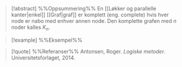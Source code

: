 
> [!abstract] %%Oppsummering%%
> En [[Løkker og parallelle kanter|enkel]] [[Graf|graf]] er komplett (eng. complete) hvis hver node er nabo med enhver annen node. Den komplette grafen med $n$ noder kalles $K_{n}$.

> [!example] %%Eksempel%%
> 

> [!quote] %%Referanser%%
>Antonsen, Roger. *Logiske metoder*. Universitetsforlaget, 2014.



